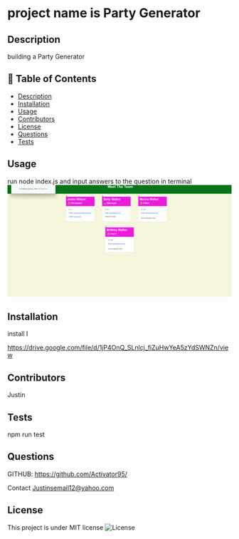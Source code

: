 # project name is Party Generator

## Description
building a Party Generator


## 📝 Table of Contents
- <a href="#description">Description</a>
- <a href="#installation">Installation</a>
- <a href="#usage">Usage</a>
- <a href="#contributors">Contributors</a>
- <a href="#license">License</a>
- <a href="#questions">Questions</a>
- <a href="#tests">Tests</a>

## Usage
run node index.js and input answers to the question in terminal
![Alt text](picture/Meet-team.png)

## Installation
install I

https://drive.google.com/file/d/1jP4OnQ_SLnlcj_fiZuHwYeA5zYdSWNZn/view

## Contributors
Justin

## Tests
npm run test

## Questions
GITHUB: https://github.com/Activator95/

Contact Justinsemail12@yahoo.com

## License
This project is under MIT license
![License](https://img.shields.io/badge/License-MIT-green.svg)
